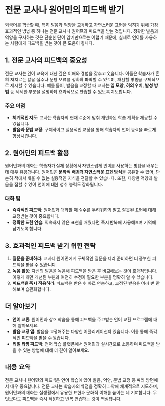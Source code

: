 # 전문 교사나 원어민의 피드백 받기

외국어를 학습할 때, 특히 발음과 억양을 교정하고 자연스러운 표현을 익히기 위해 가장 효과적인 방법 중 하나는 전문 교사나 원어민의 피드백을 받는 것입니다. 정확한 발음과 억양을 구사하는 것은 단순한 단어 암기만으로는 어렵기 때문에, 실제로 언어를 사용하는 사람에게 피드백을 받는 것이 큰 도움이 됩니다. 

## 1. 전문 교사의 피드백의 중요성

전문 교사는 언어 교육에 대한 깊은 이해와 경험을 갖추고 있습니다. 이들은 학습자가 흔히 저지르는 발음 실수나 문법 오류를 정확히 파악할 수 있으며, 개선할 방법을 구체적으로 제시할 수 있습니다. 예를 들어, 발음을 교정할 때 교사는 **입 모양, 혀의 위치, 발성 방법** 등 세세한 부분을 설명하며 효과적으로 연습할 수 있도록 지도합니다.

### 주요 이점
- **체계적인 지도**: 교사는 학습자의 현재 수준에 맞춰 개인화된 학습 계획을 제공할 수 있습니다.
- **발음과 문법 교정**: 구체적이고 실용적인 교정을 통해 학습자의 언어 능력을 빠르게 향상시킵니다.

## 2. 원어민의 피드백 활용

원어민과의 대화는 학습자가 실제 상황에서 자연스럽게 언어를 사용하는 방법을 배우는 데 매우 유용합니다. 원어민은 **문화적 배경과 자연스러운 표현 방식**을 공유할 수 있어, 단순히 책에서 배울 수 없는 실용적인 지식을 전달할 수 있습니다. 또한, 다양한 억양과 발음을 접할 수 있어 언어에 대한 청취 능력도 강화됩니다.

### 대화 팁
- **즉각적인 피드백**: 원어민과 대화할 때 실수를 두려워하지 말고 잘못된 표현에 대해 교정받는 것이 중요합니다.
- **정확한 표현 연습**: 익숙하지 않은 표현을 배웠다면 즉시 반복해 사용해보며 기억에 남기도록 합니다.

## 3. 효과적인 피드백 받기 위한 전략

1. **질문을 준비하라**: 교사나 원어민에게 구체적인 질문을 미리 준비하면 더 풍부한 피드백을 받을 수 있습니다.
2. **녹음 활용**: 자신의 발음을 녹음해 피드백을 받은 후 비교해보는 것이 효과적입니다. 이렇게 하면 개선된 부분과 여전히 수정이 필요한 부분을 명확히 알 수 있습니다.
3. **피드백을 즉시 적용하라**: 피드백을 받은 후 바로 연습하고, 교정된 발음을 여러 번 말해보며 습관화합니다.

## 더 알아보기

- **언어 교환**: 원어민과 상호 학습을 통해 피드백을 주고받는 언어 교환 프로그램에 대해 알아보세요.
- **발음 교정 앱**: 발음을 교정해주는 다양한 어플리케이션이 있습니다. 이를 통해 즉각적인 피드백을 받을 수 있습니다.
- **리얼 타임 피드백**: 언어 학습 플랫폼에서 원어민과 실시간으로 소통하며 피드백을 받을 수 있는 방법에 대해 더 깊이 알아보세요.

## 내용 요약

전문 교사나 원어민의 피드백은 언어 학습에 있어 발음, 억양, 문법 교정 등 여러 방면에서 매우 중요합니다. 전문 교사는 학습자의 약점을 정확히 파악해 체계적으로 지도하며, 원어민과의 대화는 실생활에서 유용한 표현과 문화적 이해를 높이는 데 기여합니다. 무엇보다도 피드백을 즉시 적용하고 반복 연습하는 것이 핵심입니다.